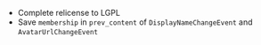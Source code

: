 - Complete relicense to LGPL
- Save `membership` in `prev_content` of `DisplayNameChangeEvent`
  and `AvatarUrlChangeEvent`
